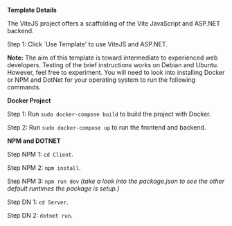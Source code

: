 **Template Details**

The ViteJS project offers a scaffolding of the Vite JavaScript and ASP.NET backend. 

Step 1: Click `Use Template' to use ViteJS and ASP.NET.

**Note:** The aim of this template is toward intermediate to experienced web developers. Testing of the brief instructions works on Debian and Ubuntu. However, feel free to experiment. You will need to look into installing Docker or NPM and DotNet for your operating system to run the following commands.

**Docker Project**

Step 1: Run ```sudo docker-compose build``` to build the project with Docker.

Step 2: Run ```sudo docker-compose up``` to run the frontend and backend.

**NPM and DOTNET**

Step NPM 1: ```cd Client```.

Step NPM 2: ```npm install```.

Step NPM 3: ```npm run dev``` *(take a look into the package.json to see the other default runtimes the package is setup.)*

Step DN 1: ```cd Server```.

Step DN 2: ```dotnet run```.
